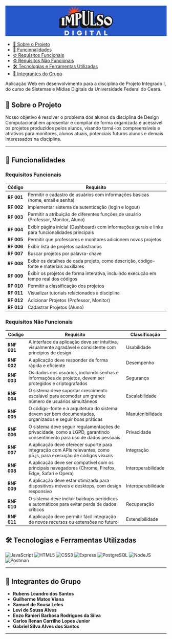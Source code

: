 

![CAPA](public/logos/idbanner.png)
- [📝 Sobre o Projeto](#-sobre-o-projeto)
- [🎯 Funcionalidades](#-funcionalidades)
- [⚙️ Requisitos Funcionais](#requisitos-funcionais)
- [⚙️ Requisitos Não Funcionais](#requisitos-não-funcionais)
- [🛠️ Tecnologias e Ferramentas Utilizadas](#️-tecnologias-e-ferramentas-utilizadas)
- [👥 Integrantes do Grupo](#-integrantes-do-grupo)


Aplicação Web em desenvolvimento para a disciplina de Projeto Integrado I, do curso de Sistemas e Mídias Digitais da Universidade Federal do Ceará.
## 📝 Sobre o Projeto

Nosso objetivo é resolver o problema dos alunos da disciplina de Design Computacional em apresentar e compilar de forma organizada e acessível os projetos produzidos pelos alunos, visando torná-los compreensíveis e atrativos para monitores, alunos atuais, potenciais futuros alunos e demais interessados na disciplina.

---



## 🎯 Funcionalidades

### Requisitos Funcionais

| Código   | Requisito                                                 |
|----------|--------------------------------------------------------   |
| **RF 001** | Permitir o cadastro de usuários com informações básicas (nome, email e senha)                   |
| **RF 002** | Implementar sistema de autenticação (login e logout)                                            |
| **RF 003** | Permitir a atribuição de diferentes funções de usuário (Professor, Monitor, Aluno)              |
| **RF 004** | Exibir página inicial (Dashboard) com informações gerais e links para funcionalidades principais|
| **RF 005** | Permitir que professores e monitores adicionem novos projetos                                   |
| **RF 006** | Exibir lista de projetos cadastrados                                                            |
| **RF 007** | Buscar projetos por palavra-chave                                                               |
| **RF 008** | Exibir os detalhes de cada projeto, como descrição, código-fonte e materiais auxiliares         |
| **RF 009** | Exibir os projetos de forma interativa, incluindo execução em tempo real dos códigos            |
| **RF 010** | Permitir a classificação dos projetos                                                           |
| **RF 011** | Visualizar tutoriais relacionados à disciplina                                                  |
| **RF 012** | Adicionar Projetos (Professor, Monitor)                                                         | 
| **RF 013** | Cadastrar Projetos (Aluno)                                                                      | 



### Requisitos Não Funcionais

| Código   | Requisito                                              | Classificação |
|----------|--------------------------------------------------------|---------------|
| **RNF 001** | A interface da aplicação deve ser intuitiva, visualmente agradável e consistente com princípios de design        | Usabilidade |
| **RNF 002** | A aplicação deve responder de forma rápida e eficiente                                                           | Desempenho |
| **RNF 003** | Os dados dos usuários, incluindo senhas e informações de projetos, devem ser protegidos e criptografados         | Segurança |
| **RNF 004** | O sistema deve suportar crescimento escalável para acomodar um grande número de usuários simultâneos             | Escalabilidade |
| **RNF 005** | O código-fonte e a arquitetura do sistema devem ser bem documentados, organizados e seguir boas práticas         | Manutenibilidade |
| **RNF 006** | O sistema deve seguir regulamentações de privacidade, como a LGPD, garantindo consentimento para uso de dados pessoais | Privacidade |
| **RNF 007** | A aplicação deve oferecer suporte para integração com APIs relevantes, como p5.js, para execução de códigos visuais    | Integração |
| **RNF 008** | A aplicação deve ser compatível com os principais navegadores (Chrome, Firefox, Edge, Safari e Opera)            |Interoperabilidade|
| **RNF 009** | A aplicação deve estar otimizada para dispositivos móveis e desktops, com design responsivo                      | Interoperabilidade|
| **RNF 010** | O sistema deve incluir backups periódicos e automáticos para evitar perda de dados críticos                      | Recuperação|
| **RNF 011** | A aplicação deve permitir fácil integração de novos recursos ou extensões no futuro                              | Extensibilidade|


## 🛠️ Tecnologias e Ferramentas Utilizadas

![JavaScript](https://img.shields.io/badge/JavaScript-F7DF1E?style=for-the-badge&logo=javascript&logoColor=black)
![HTML5](https://img.shields.io/badge/HTML5-E34F26?style=for-the-badge&logo=html5&logoColor=white)
![CSS3](https://img.shields.io/badge/CSS3-1572B6?style=for-the-badge&logo=css3&logoColor=white)
![Express](https://img.shields.io/badge/express.js-%23404d59.svg?style=for-the-badge&logo=express&logoColor=%2361DAFB)
![PostgreSQL](https://img.shields.io/badge/PostgreSQL-000?style=for-the-badge&logo=postgresql)
![NodeJS](https://img.shields.io/badge/node.js-6DA55F?style=for-the-badge&logo=node.js&logoColor=white)
![Postman](https://img.shields.io/badge/Postman-FF6C37.svg?style=for-the-badge&logo=Postman&logoColor=white)



---

## 👥 Integrantes do Grupo

- **Rubens Leandro dos Santos**
- **Guilherme Matos Viana**
- **Samuel de Sousa Leles**
- **Levi de Sousa Alves**
- **Enzo Ranieri Barbosa Rodrigues da Silva**
- **Carlos Renan Carrilho Lopes Junior**
- **Gabriel Silva Alves dos Santos**

---
